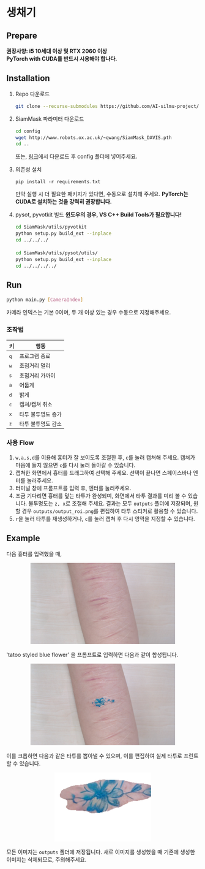 # 생채기

## Prepare
**권장사양: i5 10세대 이상 및 RTX 2060 이상**<br>**PyTorch with CUDA를 반드시 시용해야 합나다.**

## Installation

1. Repo 다운로드
    ```bash
    git clone --recurse-submodules https://github.com/AI-silmu-project/Kizuato_Collection.git
    ```
2. SiamMask 파라미터 다운로드
    ```bash
    cd config
    wget http://www.robots.ox.ac.uk/~qwang/SiamMask_DAVIS.pth
    cd ..
    ```
    또는, [링크](http://www.robots.ox.ac.uk/~qwang/SiamMask_DAVIS.pth)에서 다운로드 후 config 폴더에 넣어주세요.

3. 의존성 설치
    ```
    pip install -r requirements.txt
    ```
    만약 실행 시 더 필요한 패키지가 있다면, 수동으로 설치해 주세요. **PyTorch는 CUDA로 설치하는 것을 강력히 권장합니다.**
    
4. pysot, pyvotkit 빌드 
    **윈도우의 경우, VS C++ Build Tools가 필요합니다!**
    ```bash
    cd SiamMask/utils/pyvotkit
    python setup.py build_ext --inplace
    cd ../../../

    cd SiamMask/utils/pysot/utils/
    python setup.py build_ext --inplace
    cd ../../../../
    ```

## Run
```bash
python main.py [CameraIndex]
```
카메라 인덱스는 기본 0이며, 두 개 이상 있는 경우 수동으로 지정해주세요.

### 조작법
|키|행동|
|---|---|
|`q`| 프로그램 종료|
|`w`| 초점거리 멀리|
|`s`| 초점거리 가까이|
|`a`| 어둡게|
|`d`| 밝게|
|`c`| 캡쳐/캡쳐 취소|
|`x`| 타투 불투명도 증가|
|`z`| 타투 불투명도 감소|

### 사용 Flow

1. `w,a,s,d`를 이용해 흉터가 잘 보이도록 조절한 후, `c`를 눌러 캡쳐해 주세요. 캡쳐가 마음에 들지 않으면 `c`를 다시 눌러 돌아갈 수 있습니다.
2. 캡쳐한 화면에서 흉터를 드래그하여 선택해 주세요. 선택이 끝나면 스페이스바나 엔터를 눌러주세요.
3. 터미널 창에 프롬프트를 입력 후, 엔터를 눌러주세요.
4. 조금 기다리면 흉터를 덮는 타투가 완성되며, 화면에서 타투 결과를 미리 볼 수 있습니다. 불투명도는 `z, x`로 조절해 주세요. 결과는 모두 `outputs` 폴더에 저장되며, 원할 경우 `outputs/output_roi.png`를 편집하여 타투 스티커로 활용할 수 있습니다.
5. `r`을 눌러 타투를 재생성하거나, `c`를 눌러 캡쳐 후 다시 영역을 지정할 수 있습니다.

## Example
다음 흉터를 입력했을 때,
<div style="text-align:center"><img src="images/image.png" style="width:75%"></div>

'tatoo styled blue flower' 을 프롬프트로 입력하면 다음과 같이 합성됩니다.
<div style="text-align:center"><img src="images/output_overlay.png" style="width:75%"></div>

이를 크롭하면 다음과 같은 타투를 뽑아낼 수 있으며, 이를 편집하여 실제 타투로 프린트할 수 있습니다.
<div style="text-align:center"><img src="images/output_roi.png" style="width:50%"></div>

모든 이미지는 `outputs` 폴더에 저장됩니다. 새로 이미지를 생성했을 때 기존에 생성한 이미지는 삭제되므로, 주의해주세요.
